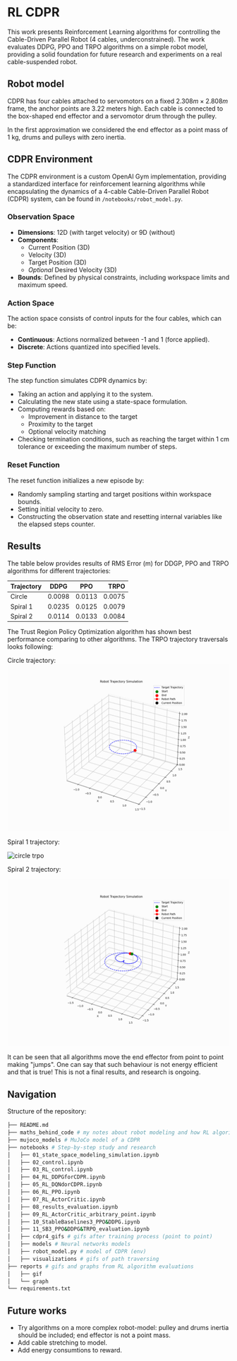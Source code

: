 # RL CDPR

This work presents Reinforcement Learning algorithms for controlling the Cable-Driven Parallel Robot (4 cables, underconstrained). The work evaluates DDPG, PPO and TRPO algorithms on a simple robot model, providing a solid foundation for future research and experiments on a real cable-suspended robot.

## Robot model

CDPR has four cables attached to servomotors on a fixed $2.308m \times 2.808m$  frame, the anchor points are 3.22 meters high. Each cable is connected to the box-shaped end effector and a servomotor drum through the pulley. 

In the first approximation we considered the end effector as a point mass of 1 kg, drums and pulleys with zero inertia.

## CDPR Environment

The CDPR environment is a custom OpenAI Gym implementation, providing a standardized interface for reinforcement learning algorithms while encapsulating the dynamics of a 4-cable Cable-Driven Parallel Robot (CDPR) system, can be found in `/notebooks/robot_model.py`.

### Observation Space

- **Dimensions**: 12D (with target velocity) or 9D (without)
- **Components**: 
  - Current Position (3D)
  - Velocity (3D)
  - Target Position (3D)
  - *Optional* Desired Velocity (3D)
- **Bounds**: Defined by physical constraints, including workspace limits and maximum speed.

### Action Space

The action space consists of control inputs for the four cables, which can be:
- **Continuous**: Actions normalized between -1 and 1 (force applied).
- **Discrete**: Actions quantized into specified levels.

### Step Function

The step function simulates CDPR dynamics by:
- Taking an action and applying it to the system.
- Calculating the new state using a state-space formulation.
- Computing rewards based on:
  - Improvement in distance to the target
  - Proximity to the target
  - Optional velocity matching
- Checking termination conditions, such as reaching the target within 1 cm tolerance or exceeding the maximum number of steps.

### Reset Function

The reset function initializes a new episode by:
- Randomly sampling starting and target positions within workspace bounds.
- Setting initial velocity to zero.
- Constructing the observation state and resetting internal variables like the elapsed steps counter.


## Results

The table below provides results of RMS Error (m) for DDGP, PPO and TRPO algorithms for different trajectories:

| Trajectory      | DDPG | PPO | TRPO |
| :---        |    :----:   |   :----:   |         ---: |
| Circle      | 0.0098 | 0.0113 | 0.0075 |
| Spiral 1   | 0.0235 | 0.0125 | 0.0079 |
| Spiral 2   | 0.0114 | 0.0133 | 0.0084 |

The Trust Region Policy Optimization algorithm has shown best performance comparing to other algorithms. The TRPO trajectory traversals looks following:

Circle trajectory:
![circle trpo](reports/gif/TRPO/robot_trajectory_simulation_cirlce.gif)

Spiral 1 trajectory:

![circle trpo](reports/gif/TRPO/robot_trajectory_simulation_spiral1.gif)

Spiral 2 trajectory:

![circle trpo](reports/gif/TRPO/robot_trajectory_simulation_spiral2.gif)

It can be seen that all algorithms move the end effector from point to point making "jumps". One can say that such behaviour is not energy efficient and that is true! This is not a final results, and research is ongoing.

## Navigation

Structure of the repository:
```bash
├── README.md
├── maths_behind_code # my notes about robot modeling and how RL algorithms work
├── mujoco_models # MuJoCo model of a CDPR
├── notebooks # Step-by-step study and research
│   ├── 01_state_space_modeling_simulation.ipynb
│   ├── 02_control.ipynb
│   ├── 03_RL_control.ipynb
│   ├── 04_RL_DDPGforCDPR.ipynb
│   ├── 05_RL_DQNdorCDPR.ipynb
│   ├── 06_RL_PPO.ipynb
│   ├── 07_RL_ActorCritic.ipynb
│   ├── 08_results_evaluation.ipynb
│   ├── 09_RL_ActorCritic_arbitrary_point.ipynb
│   ├── 10_StableBaselines3_PPO&DDPG.ipynb
│   ├── 11_SB3_PPO&DDPG&TRPO_evaluation.ipynb
│   ├── cdpr4_gifs # gifs after training process (point to point)
│   ├── models # Neural networks models
│   ├── robot_model.py # model of CDPR (env)
│   ├── visualizations # gifs of path traversing
├── reports # gifs and graphs from RL algorithm evaluations 
│   ├── gif
│   └── graph
└── requirements.txt
```

## Future works

- Try algorithms on a more complex robot-model: pulley and drums inertia should be included; end effector is not a point mass.
- Add cable stretching to model.
- Add energy consumtions to reward.
